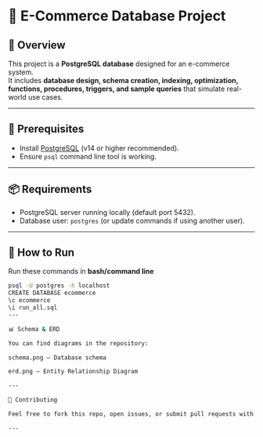 # 🛒 E-Commerce Database Project  

## 📌 Overview  
This project is a **PostgreSQL database** designed for an e-commerce system.  
It includes **database design, schema creation, indexing, optimization, functions, procedures, triggers, and sample queries** that simulate real-world use cases.  

---

## 🔧 Prerequisites  
- Install [PostgreSQL](https://www.postgresql.org/download/) (v14 or higher recommended).  
- Ensure `psql` command line tool is working.  

---

## 📦 Requirements  
- PostgreSQL server running locally (default port 5432).  
- Database user: `postgres` (or update commands if using another user).  

---
## 🚀 How to Run  

Run these commands in **bash/command line** 

```bash
psql -U postgres -h localhost
CREATE DATABASE ecommerce
\c ecommerce 
\i run_all.sql
---

📊 Schema & ERD

You can find diagrams in the repository:

schema.png – Database schema

erd.png – Entity Relationship Diagram

---

🤝 Contributing

Feel free to fork this repo, open issues, or submit pull requests with improvements.

---





